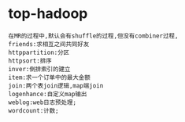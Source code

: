 # top-hadoop
	在MR的过程中,默认会有shuffle的过程,但没有combiner过程,
	friends:求相互之间共同好友
	httppartition:分区
	httpsort:排序
	inver:倒排索引的建立
	item:求一个订单中的最大金额
	join:两个表join逻辑,map端join
	logenhance:自定义map输出
	weblog:web日志预处理;
	wordcount:计数;